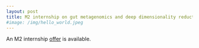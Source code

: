 ```yaml
---
layout: post
title: M2 internship on gut metagenomics and deep dimensionality reduction
#image: /img/hello_world.jpeg
---
```


An M2 internship [offer](https://www.sfbi.fr/content/gut-metagenomics-and-deep-dimensionality-reduction) is available.

